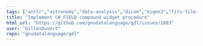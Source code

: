 ```yaml
---
tags: ["antlr","astronomy","data-analysis","dicom","eigen3","fits-files","geophysics","grib","gsl-library","hdf","hdf5","help-wanted","idl/gdl-only","mapping","netcdf","plotting","plplot","programming-language","pv-wave","python","scientific-computing","scientific-visualization"]
title: "Implement CW_FIELD compound widget procedure"
html_url: "https://github.com/gnudatalanguage/gdl/issues/1083"
user: "GillesDuvert"
repo: "gnudatalanguage/gdl"
---
```


